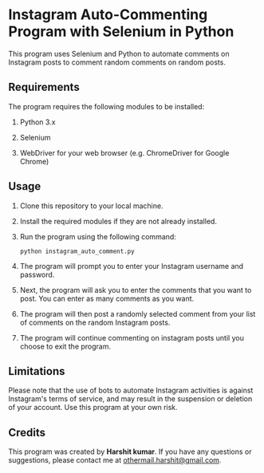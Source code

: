 # Instagram Auto-Commenting Program with Selenium in Python
This program uses Selenium and Python to automate comments on Instagram posts to comment random comments on random posts.

## Requirements
The program requires the following modules to be installed:

1. Python 3.x<br>

2. Selenium<br>

3. WebDriver for your web browser (e.g. ChromeDriver for Google Chrome)

## Usage
1. Clone this repository to your local machine.<br>

2. Install the required modules if they are not already installed.<br>

3. Run the program using the following command:<br>

       python instagram_auto_comment.py

4. The program will prompt you to enter your Instagram username and password.<br>

5. Next, the program will ask you to enter the comments that you want to post. You can enter as many comments as you want.<br>

6. The program will then post a randomly selected comment from your list of comments on the random Instagram posts.<br>

7. The program will continue commenting on instagram posts until you choose to exit the program.

## Limitations
Please note that the use of bots to automate Instagram activities is against Instagram's terms of service, and may result in the suspension or deletion of your account. Use this program at your own risk.

## Credits
This program was created by **Harshit kumar**. If you have any questions or suggestions, please contact me at othermail.harshit@gmail.com.
